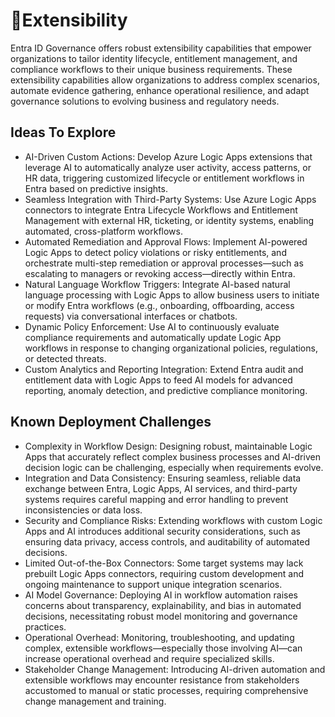 # 📎Extensibility

Entra ID Governance offers robust extensibility capabilities that empower organizations to tailor identity lifecycle, entitlement management, and compliance workflows to their unique business requirements.
These extensibility capabilities allow organizations to address complex scenarios, automate evidence gathering, enhance operational resilience, and adapt governance solutions to evolving business and regulatory needs.

## Ideas To Explore

* AI-Driven Custom Actions: Develop Azure Logic Apps extensions that leverage AI to automatically analyze user activity, access patterns, or HR data, triggering customized lifecycle or entitlement workflows in Entra based on predictive insights.
* Seamless Integration with Third-Party Systems: Use Azure Logic Apps connectors to integrate Entra Lifecycle Workflows and Entitlement Management with external HR, ticketing, or identity systems, enabling automated, cross-platform workflows.
* Automated Remediation and Approval Flows: Implement AI-powered Logic Apps to detect policy violations or risky entitlements, and orchestrate multi-step remediation or approval processes—such as escalating to managers or revoking access—directly within Entra.
* Natural Language Workflow Triggers: Integrate AI-based natural language processing with Logic Apps to allow business users to initiate or modify Entra workflows (e.g., onboarding, offboarding, access requests) via conversational interfaces or chatbots.
* Dynamic Policy Enforcement: Use AI to continuously evaluate compliance requirements and automatically update Logic App workflows in response to changing organizational policies, regulations, or detected threats.
* Custom Analytics and Reporting Integration: Extend Entra audit and entitlement data with Logic Apps to feed AI models for advanced reporting, anomaly detection, and predictive compliance monitoring.

## Known Deployment Challenges

* Complexity in Workflow Design: Designing robust, maintainable Logic Apps that accurately reflect complex business processes and AI-driven decision logic can be challenging, especially when requirements evolve.
* Integration and Data Consistency: Ensuring seamless, reliable data exchange between Entra, Logic Apps, AI services, and third-party systems requires careful mapping and error handling to prevent inconsistencies or data loss.
* Security and Compliance Risks: Extending workflows with custom Logic Apps and AI introduces additional security considerations, such as ensuring data privacy, access controls, and auditability of automated decisions.
* Limited Out-of-the-Box Connectors: Some target systems may lack prebuilt Logic Apps connectors, requiring custom development and ongoing maintenance to support unique integration scenarios.
* AI Model Governance: Deploying AI in workflow automation raises concerns about transparency, explainability, and bias in automated decisions, necessitating robust model monitoring and governance practices.
* Operational Overhead: Monitoring, troubleshooting, and updating complex, extensible workflows—especially those involving AI—can increase operational overhead and require specialized skills.
* Stakeholder Change Management: Introducing AI-driven automation and extensible workflows may encounter resistance from stakeholders accustomed to manual or static processes, requiring comprehensive change management and training.
